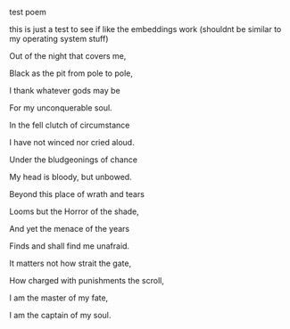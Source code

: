 test poem

this is just a test to see if like the embeddings work (shouldnt be similar to my operating system stuff)


Out of the night that covers me,

Black as the pit from pole to pole,

I thank whatever gods may be

For my unconquerable soul.

In the fell clutch of circumstance

I have not winced nor cried aloud.

Under the bludgeonings of chance

My head is bloody, but unbowed.

Beyond this place of wrath and tears

Looms but the Horror of the shade,

And yet the menace of the years

Finds and shall find me unafraid.

It matters not how strait the gate,

How charged with punishments the scroll,

I am the master of my fate,

I am the captain of my soul.